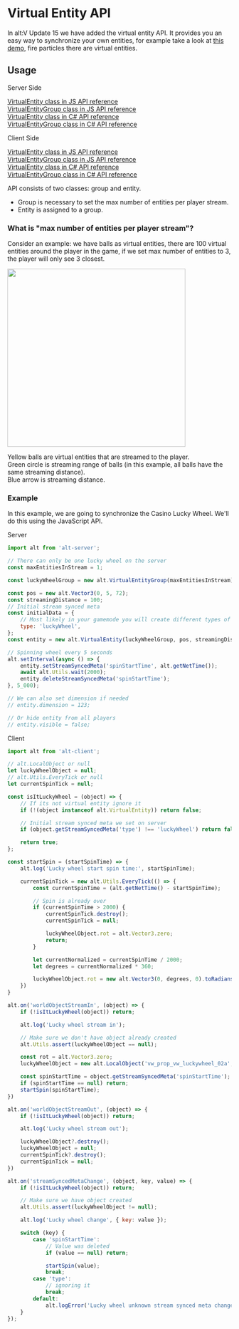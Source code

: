 # Virtual Entity API

In alt:V Update 15 we have added the virtual entity API. It provides you an easy way to synchronize your own entities, for example take a look at [this demo](https://discord.com/channels/371265202378899476/384874419446743041/1106288579598110741), fire particles there are virtual entities.

## Usage

Server Side

[VirtualEntity class in JS API reference](https://docs.altv.mp/js/api/alt-server.VirtualEntity.html)<br>
[VirtualEntityGroup class in JS API reference](https://docs.altv.mp/js/api/alt-server.VirtualEntityGroup.html)<br>
[VirtualEntity class in C# API reference](https://docs.altv.mp/cs/api/AltV.Net.Elements.Entities.VirtualEntity.html)<br>
[VirtualEntityGroup class in C# API reference](https://docs.altv.mp/cs/api/AltV.Net.Elements.Entities.VirtualEntityGroup.html)<br>

Client Side

[VirtualEntity class in JS API reference](https://docs.altv.mp/js/api/alt-client.VirtualEntity.html)<br>
[VirtualEntityGroup class in JS API reference](https://docs.altv.mp/js/api/alt-client.VirtualEntityGroup.html)<br>
[VirtualEntity class in C# API reference](https://docs.altv.mp/cs/api/AltV.Net.Client.Elements.Entities.VirtualEntity.html)<br>
[VirtualEntityGroup class in C# API reference](https://docs.altv.mp/cs/api/AltV.Net.Client.Elements.Entities.VirtualEntityGroup.html)<br>

API consists of two classes: group and entity.<br>

- Group is necessary to set the max number of entities per player stream.<br>
- Entity is assigned to a group.<br>

### What is "max number of entities per player stream"?<br>

Consider an example: we have balls as virtual entities, there are 100 virtual entities around the player in the game, if we set max number of entities to 3, the player will only see 3 closest.

<img src="https://i.imgur.com/yUZKwQQ.png" width="400px"/>

Yellow balls are virtual entities that are streamed to the player.<br>
Green circle is streaming range of balls (in this example, all balls have the same streaming distance).<br>
Blue arrow is streaming distance.

### Example

In this example, we are going to synchronize the Casino Lucky Wheel. We'll do this using the JavaScript API.

Server

```js
import alt from 'alt-server';

// There can only be one lucky wheel on the server
const maxEntitiesInStream = 1;

const luckyWheelGroup = new alt.VirtualEntityGroup(maxEntitiesInStream);

const pos = new alt.Vector3(0, 5, 72);
const streamingDistance = 100;
// Initial stream synced meta
const initialData = {
    // Most likely in your gamemode you will create different types of virtual entities
    type: 'luckyWheel',
};
const entity = new alt.VirtualEntity(luckyWheelGroup, pos, streamingDistance, initialData);

// Spinning wheel every 5 seconds
alt.setInterval(async () => {
    entity.setStreamSyncedMeta('spinStartTime', alt.getNetTime());
    await alt.Utils.wait(2000);
    entity.deleteStreamSyncedMeta('spinStartTime');
}, 5_000);

// We can also set dimension if needed
// entity.dimension = 123;

// Or hide entity from all players
// entity.visible = false;
```

Client

```js
import alt from 'alt-client';

// alt.LocalObject or null
let luckyWheelObject = null;
// alt.Utils.EveryTick or null
let currentSpinTick = null;

const isItLuckyWheel = (object) => {
    // If its not virtual entity ignore it
    if (!(object instanceof alt.VirtualEntity)) return false;

    // Initial stream synced meta we set on server
    if (object.getStreamSyncedMeta('type') !== 'luckyWheel') return false;

    return true;
};

const startSpin = (startSpinTime) => {
    alt.log('Lucky wheel start spin time:', startSpinTime);

    currentSpinTick = new alt.Utils.EveryTick(() => {
        const currentSpinTime = (alt.getNetTime() - startSpinTime);

        // Spin is already over
        if (currentSpinTime > 2000) {
            currentSpinTick.destroy();
            currentSpinTick = null;

            luckyWheelObject.rot = alt.Vector3.zero;
            return;
        }

        let currentNormalized = currentSpinTime / 2000;
        let degrees = currentNormalized * 360;

        luckyWheelObject.rot = new alt.Vector3(0, degrees, 0).toRadians();
    })
}

alt.on('worldObjectStreamIn', (object) => {
    if (!isItLuckyWheel(object)) return;

    alt.log('Lucky wheel stream in');

    // Make sure we don't have object already created
    alt.Utils.assert(luckyWheelObject == null);

    const rot = alt.Vector3.zero;
    luckyWheelObject = new alt.LocalObject('vw_prop_vw_luckywheel_02a', object.pos, rot);

    const spinStartTime = object.getStreamSyncedMeta('spinStartTime');
    if (spinStartTime == null) return;
    startSpin(spinStartTime);
})

alt.on('worldObjectStreamOut', (object) => {
    if (!isItLuckyWheel(object)) return;

    alt.log('Lucky wheel stream out');

    luckyWheelObject?.destroy();
    luckyWheelObject = null;
    currentSpinTick?.destroy();
    currentSpinTick = null;
})

alt.on('streamSyncedMetaChange', (object, key, value) => {
    if (!isItLuckyWheel(object)) return;

    // Make sure we have object created
    alt.Utils.assert(luckyWheelObject != null);

    alt.log('Lucky wheel change', { key: value });

    switch (key) {
        case 'spinStartTime':
            // Value was deleted
            if (value == null) return;

            startSpin(value);
            break;
        case 'type':
            // ignoring it
            break;
        default:
            alt.logError('Lucky wheel unknown stream synced meta change key:', key);
    }
});
```
